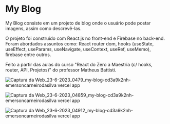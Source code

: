 # My Blog

My Blog consiste em um projeto de blog onde o usuário pode postar imagens, assim como descrevê-las.

O projeto foi construído com React.js no front-end e Firebase no back-end. Foram abordados assuntos como: React router dom, hooks (useState, useEffect, useParams, useNavigate, useContext, useRef, useMemo), firebase entre outros.

Feito a partir das aulas do curso "React do Zero a Maestria (c/ hooks, router, API, Projetos)" do professor Matheus Battisti.

![Captura da Web_23-6-2023_0479_my-blog-cd3a9k2nh-emersoncarneirodasilva vercel app](https://github.com/emersoncarneirodasilva/my-blog/assets/94311606/c6e709f1-19e3-46e4-ba3b-9d8826c4c1f3)

![Captura da Web_23-6-2023_04859_my-blog-cd3a9k2nh-emersoncarneirodasilva vercel app](https://github.com/emersoncarneirodasilva/my-blog/assets/94311606/f316278e-cd8b-42ef-989f-441aee872d51)

![Captura da Web_23-6-2023_04912_my-blog-cd3a9k2nh-emersoncarneirodasilva vercel app](https://github.com/emersoncarneirodasilva/my-blog/assets/94311606/eef33568-64bd-44ac-b508-a5b2c37a3a79)
